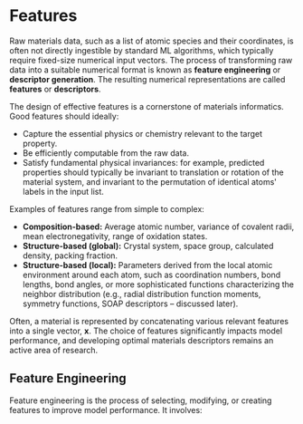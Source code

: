 # Features


Raw materials data, such as a list of atomic species and their coordinates, is often not directly ingestible by standard ML algorithms, which typically require fixed-size numerical input vectors. The process of transforming raw data into a suitable numerical format is known as **feature engineering** or **descriptor generation**. The resulting numerical representations are called **features** or **descriptors**.

The design of effective features is a cornerstone of materials informatics. Good features should ideally:
*   Capture the essential physics or chemistry relevant to the target property.
*   Be efficiently computable from the raw data.
*   Satisfy fundamental physical invariances: for example, predicted properties should typically be invariant to translation or rotation of the material system, and invariant to the permutation of identical atoms' labels in the input list.

Examples of features range from simple to complex:
*   **Composition-based:** Average atomic number, variance of covalent radii, mean electronegativity, range of oxidation states.
*   **Structure-based (global):** Crystal system, space group, calculated density, packing fraction.
*   **Structure-based (local):** Parameters derived from the local atomic environment around each atom, such as coordination numbers, bond lengths, bond angles, or more sophisticated functions characterizing the neighbor distribution (e.g., radial distribution function moments, symmetry functions, SOAP descriptors – discussed later).

Often, a material is represented by concatenating various relevant features into a single vector, $\mathbf{x}$. The choice of features significantly impacts model performance, and developing optimal materials descriptors remains an active area of research.

## Feature Engineering
Feature engineering is the process of selecting, modifying, or creating features to improve model performance. It involves: